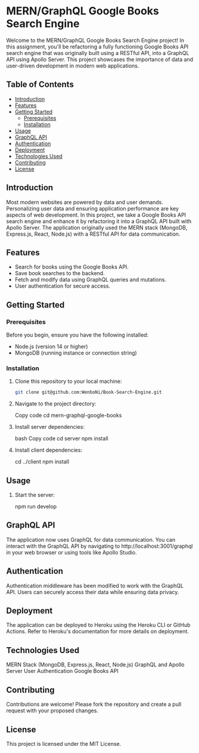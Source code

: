 # MERN/GraphQL Google Books Search Engine

Welcome to the MERN/GraphQL Google Books Search Engine project! In this assignment, you'll be refactoring a fully functioning Google Books API search engine that was originally built using a RESTful API, into a GraphQL API using Apollo Server. This project showcases the importance of data and user-driven development in modern web applications.

## Table of Contents

- [Introduction](#introduction)
- [Features](#features)
- [Getting Started](#getting-started)
  - [Prerequisites](#prerequisites)
  - [Installation](#installation)
- [Usage](#usage)
- [GraphQL API](#graphql-api)
- [Authentication](#authentication)
- [Deployment](#deployment)
- [Technologies Used](#technologies-used)
- [Contributing](#contributing)
- [License](#license)

## Introduction

Most modern websites are powered by data and user demands. Personalizing user data and ensuring application performance are key aspects of web development. In this project, we take a Google Books API search engine and enhance it by refactoring it into a GraphQL API built with Apollo Server. The application originally used the MERN stack (MongoDB, Express.js, React, Node.js) with a RESTful API for data communication.

## Features

- Search for books using the Google Books API.
- Save book searches to the backend.
- Fetch and modify data using GraphQL queries and mutations.
- User authentication for secure access.

## Getting Started

### Prerequisites

Before you begin, ensure you have the following installed:

- Node.js (version 14 or higher)
- MongoDB (running instance or connection string)

### Installation

1. Clone this repository to your local machine:

   ```bash
   git clone git@github.com:WenboNi/Book-Search-Engine.git

2. Navigate to the project directory:

    Copy code
    cd mern-graphql-google-books

3. Install server dependencies:

    bash
    Copy code
    cd server
    npm install

4. Install client dependencies:

    cd ../client
    npm install

## Usage
1. Start the server:

    npm run develop

## GraphQL API
The application now uses GraphQL for data communication. You can interact with the GraphQL API by navigating to http://localhost:3001/graphql in your web browser or using tools like Apollo Studio.

## Authentication
Authentication middleware has been modified to work with the GraphQL API. Users can securely access their data while ensuring data privacy.

## Deployment
The application can be deployed to Heroku using the Heroku CLI or GitHub Actions. Refer to Heroku's documentation for more details on deployment.

## Technologies Used
MERN Stack (MongoDB, Express.js, React, Node.js)
GraphQL and Apollo Server
User Authentication
Google Books API

## Contributing
Contributions are welcome! Please fork the repository and create a pull request with your proposed changes.

## License
This project is licensed under the MIT License.

